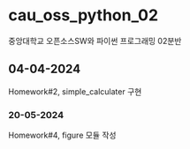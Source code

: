 # cau_oss_python_02
중앙대학교 오픈소스SW와 파이썬 프로그래밍 02분반
## 04-04-2024
Homework#2, simple_calculater 구현
### 20-05-2024
Homework#4, figure 모듈 작성